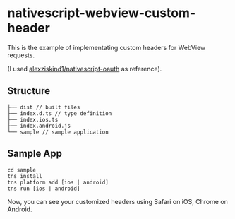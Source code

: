 # nativescript-webview-custom-header

This is the example of implementating custom headers for WebView requests.

(I used [alexziskind1/nativescript-oauth](https://github.com/alexziskind1/nativescript-oauth) as reference).

## Structure

```
├── dist // built files
├── index.d.ts // type definition
├── index.ios.ts
├── index.android.js
└── sample // sample application
```

## Sample App

```
cd sample
tns install
tns platform add [ios | android]
tns run [ios | android]
```

Now, you can see your customized headers using Safari on iOS, Chrome on Android.
